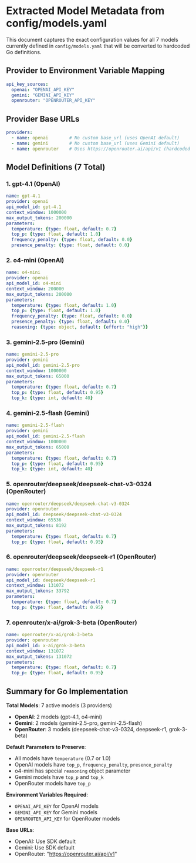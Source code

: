 # Extracted Model Metadata from config/models.yaml

This document captures the exact configuration values for all 7 models currently defined in `config/models.yaml` that will be converted to hardcoded Go definitions.

## Provider to Environment Variable Mapping

```yaml
api_key_sources:
  openai: "OPENAI_API_KEY"
  gemini: "GEMINI_API_KEY"
  openrouter: "OPENROUTER_API_KEY"
```

## Provider Base URLs

```yaml
providers:
  - name: openai        # No custom base_url (uses OpenAI default)
  - name: gemini        # No custom base_url (uses Gemini default)
  - name: openrouter    # Uses https://openrouter.ai/api/v1 (hardcoded in system)
```

## Model Definitions (7 Total)

### 1. gpt-4.1 (OpenAI)
```yaml
name: gpt-4.1
provider: openai
api_model_id: gpt-4.1
context_window: 1000000
max_output_tokens: 200000
parameters:
  temperature: {type: float, default: 0.7}
  top_p: {type: float, default: 1.0}
  frequency_penalty: {type: float, default: 0.0}
  presence_penalty: {type: float, default: 0.0}
```

### 2. o4-mini (OpenAI)
```yaml
name: o4-mini
provider: openai
api_model_id: o4-mini
context_window: 200000
max_output_tokens: 200000
parameters:
  temperature: {type: float, default: 1.0}
  top_p: {type: float, default: 1.0}
  frequency_penalty: {type: float, default: 0.0}
  presence_penalty: {type: float, default: 0.0}
  reasoning: {type: object, default: {effort: "high"}}
```

### 3. gemini-2.5-pro (Gemini)
```yaml
name: gemini-2.5-pro
provider: gemini
api_model_id: gemini-2.5-pro
context_window: 1000000
max_output_tokens: 65000
parameters:
  temperature: {type: float, default: 0.7}
  top_p: {type: float, default: 0.95}
  top_k: {type: int, default: 40}
```

### 4. gemini-2.5-flash (Gemini)
```yaml
name: gemini-2.5-flash
provider: gemini
api_model_id: gemini-2.5-flash
context_window: 1000000
max_output_tokens: 65000
parameters:
  temperature: {type: float, default: 0.7}
  top_p: {type: float, default: 0.95}
  top_k: {type: int, default: 40}
```

### 5. openrouter/deepseek/deepseek-chat-v3-0324 (OpenRouter)
```yaml
name: openrouter/deepseek/deepseek-chat-v3-0324
provider: openrouter
api_model_id: deepseek/deepseek-chat-v3-0324
context_window: 65536
max_output_tokens: 8192
parameters:
  temperature: {type: float, default: 0.7}
  top_p: {type: float, default: 0.95}
```

### 6. openrouter/deepseek/deepseek-r1 (OpenRouter)
```yaml
name: openrouter/deepseek/deepseek-r1
provider: openrouter
api_model_id: deepseek/deepseek-r1
context_window: 131072
max_output_tokens: 33792
parameters:
  temperature: {type: float, default: 0.7}
  top_p: {type: float, default: 0.95}
```

### 7. openrouter/x-ai/grok-3-beta (OpenRouter)
```yaml
name: openrouter/x-ai/grok-3-beta
provider: openrouter
api_model_id: x-ai/grok-3-beta
context_window: 131072
max_output_tokens: 131072
parameters:
  temperature: {type: float, default: 0.7}
  top_p: {type: float, default: 0.95}
```

## Summary for Go Implementation

**Total Models**: 7 active models (3 providers)
- **OpenAI**: 2 models (gpt-4.1, o4-mini)
- **Gemini**: 2 models (gemini-2.5-pro, gemini-2.5-flash)
- **OpenRouter**: 3 models (deepseek-chat-v3-0324, deepseek-r1, grok-3-beta)

**Default Parameters to Preserve**:
- All models have `temperature` (0.7 or 1.0)
- OpenAI models have `top_p`, `frequency_penalty`, `presence_penalty`
- o4-mini has special `reasoning` object parameter
- Gemini models have `top_p` and `top_k`
- OpenRouter models have `top_p`

**Environment Variables Required**:
- `OPENAI_API_KEY` for OpenAI models
- `GEMINI_API_KEY` for Gemini models
- `OPENROUTER_API_KEY` for OpenRouter models

**Base URLs**:
- OpenAI: Use SDK default
- Gemini: Use SDK default
- OpenRouter: "https://openrouter.ai/api/v1"
